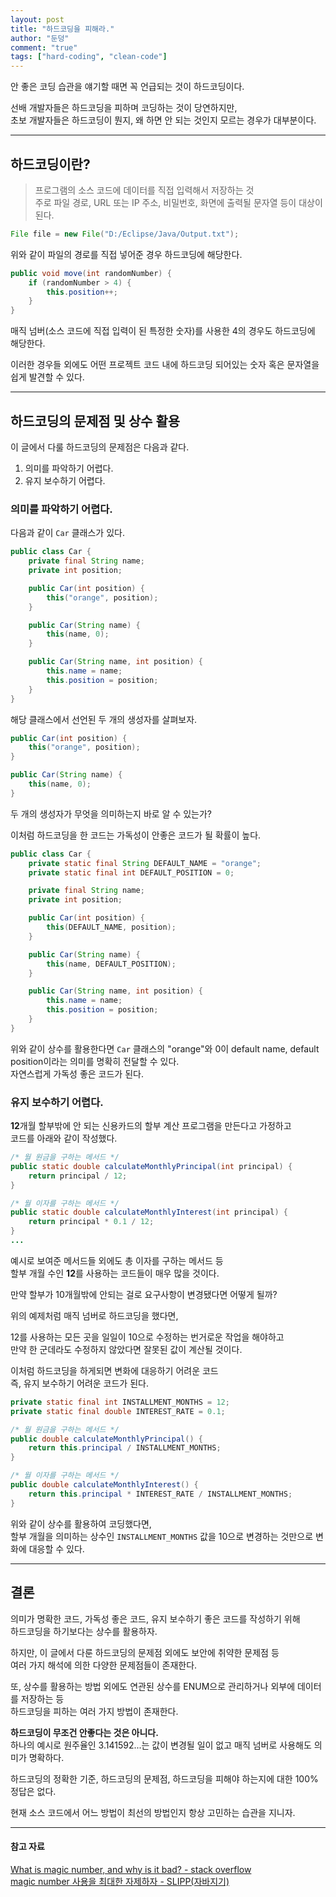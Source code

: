 ```yaml
---
layout: post
title: "하드코딩을 피해라."
author: "둔덩"
comment: "true"
tags: ["hard-coding", "clean-code"]
---
```


안 좋은 코딩 습관을 얘기할 때면 꼭 언급되는 것이 하드코딩이다.

선배 개발자들은 하드코딩을 피하며 코딩하는 것이 당연하지만,  
초보 개발자들은 하드코딩이 뭔지, 왜 하면 안 되는 것인지 모르는 경우가 대부분이다.

---

## 하드코딩이란?

> 프로그램의 소스 코드에 데이터를 직접 입력해서 저장하는 것  
> 주로 파일 경로, URL 또는 IP 주소, 비밀번호, 화면에 출력될 문자열 등이 대상이 된다.

```java
File file = new File("D:/Eclipse/Java/Output.txt");
```

위와 같이 파일의 경로를 직접 넣어준 경우 하드코딩에 해당한다.

```java
public void move(int randomNumber) {
    if (randomNumber > 4) {
        this.position++;
    }
}
```

매직 넘버(소스 코드에 직접 입력이 된 특정한 숫자)를 사용한 4의 경우도 하드코딩에 해당한다.

이러한 경우들 외에도 어떤 프로젝트 코드 내에 하드코딩 되어있는 숫자 혹은 문자열을 쉽게 발견할 수 있다.

---

## 하드코딩의 문제점 및 상수 활용

이 글에서 다룰 하드코딩의 문제점은 다음과 같다.

1.  의미를 파악하기 어렵다.
2.  유지 보수하기 어렵다.

### 의미를 파악하기 어렵다.

다음과 같이 `Car` 클래스가 있다.

```java
public class Car {
    private final String name;
    private int position;

    public Car(int position) {
        this("orange", position);
    }

    public Car(String name) {
        this(name, 0);
    }

    public Car(String name, int position) {
        this.name = name;
        this.position = position;
    }
}
```

해당 클래스에서 선언된 두 개의 생성자를 살펴보자.

```java
public Car(int position) {
    this("orange", position);
}

public Car(String name) {
    this(name, 0);
}
```

두 개의 생성자가 무엇을 의미하는지 바로 알 수 있는가?

이처럼 하드코딩을 한 코드는 가독성이 안좋은 코드가 될 확률이 높다.

```java
public class Car {
    private static final String DEFAULT_NAME = "orange";
    private static final int DEFAULT_POSITION = 0;

    private final String name;
    private int position;

    public Car(int position) {
        this(DEFAULT_NAME, position);
    }

    public Car(String name) {
        this(name, DEFAULT_POSITION);
    }

    public Car(String name, int position) {
        this.name = name;
        this.position = position;
    }
}
```

위와 같이 상수를 활용한다면 `Car` 클래스의 "orange"와 0이 default name, default position이라는 의미를 명확히 전달할 수 있다.  
자연스럽게 가독성 좋은 코드가 된다.

### 유지 보수하기 어렵다.

**12**개월 할부밖에 안 되는 신용카드의 할부 계산 프로그램을 만든다고 가정하고  
코드를 아래와 같이 작성했다.

```java
/* 월 원금을 구하는 메서드 */
public static double calculateMonthlyPrincipal(int principal) {
    return principal / 12;
}

/* 월 이자를 구하는 메서드 */
public static double calculateMonthlyInterest(int principal) {
    return principal * 0.1 / 12;
}
...
```

예시로 보여준 메서드들 외에도 총 이자를 구하는 메서드 등  
할부 개월 수인 **12**를 사용하는 코드들이 매우 많을 것이다.

만약 할부가 10개월밖에 안되는 걸로 요구사항이 변경됐다면 어떻게 될까?

위의 예제처럼 매직 넘버로 하드코딩을 했다면,

12를 사용하는 모든 곳을 일일이 10으로 수정하는 번거로운 작업을 해야하고  
만약 한 군데라도 수정하지 않았다면 잘못된 값이 계산될 것이다.

이처럼 하드코딩을 하게되면 변화에 대응하기 어려운 코드  
즉, 유지 보수하기 어려운 코드가 된다.

```java
private static final int INSTALLMENT_MONTHS = 12;
private static final double INTEREST_RATE = 0.1;

/* 월 원금을 구하는 메서드 */
public double calculateMonthlyPrincipal() {
    return this.principal / INSTALLMENT_MONTHS;
}

/* 월 이자를 구하는 메서드 */
public double calculateMonthlyInterest() {
    return this.principal * INTEREST_RATE / INSTALLMENT_MONTHS;
}
```

위와 같이 상수를 활용하여 코딩했다면,  
할부 개월을 의미하는 상수인 `INSTALLMENT_MONTHS` 값을 10으로 변경하는 것만으로 변화에 대응할 수 있다.

---

## 결론

의미가 명확한 코드, 가독성 좋은 코드, 유지 보수하기 좋은 코드를 작성하기 위해  
하드코딩을 하기보다는 상수를 활용하자.

하지만, 이 글에서 다룬 하드코딩의 문제점 외에도 보안에 취약한 문제점 등  
여러 가지 해석에 의한 다양한 문제점들이 존재한다.

또, 상수를 활용하는 방법 외에도 연관된 상수를 ENUM으로 관리하거나 외부에 데이터를 저장하는 등  
하드코딩을 피하는 여러 가지 방법이 존재한다.

**하드코딩이 무조건 안좋다는 것은 아니다.**  
하나의 예시로 원주율인 3.141592...는 값이 변경될 일이 없고 매직 넘버로 사용해도 의미가 명확하다.

하드코딩의 정확한 기준, 하드코딩의 문제점, 하드코딩을 피해야 하는지에 대한 100% 정답은 없다.

현재 소스 코드에서 어느 방법이 최선의 방법인지 항상 고민하는 습관을 지니자.

---

#### 참고 자료

[What is magic number, and why is it bad? - stack overflow](https://stackoverflow.com/questions/47882/what-is-a-magic-number-and-why-is-it-bad)  
[magic number 사용을 최대한 자제하자 - SLIPP(자바지기)](https://www.slipp.net/questions/356)

